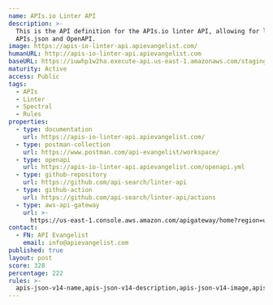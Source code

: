```yaml
---
name: APIs.io Linter API
description: >-
  This is the API definition for the APIs.io linter API, allowing for linting
  APIs.json and OpenAPI.
image: https://apis-io-linter-api.apievangelist.com/
humanURL: http://apis-io-linter-api.apievangelist.com
baseURL: https://iuwhp1w2ha.execute-api.us-east-1.amazonaws.com/staging
maturity: Active
access: Public
tags:
  - APIs
  - Linter
  - Spectral
  - Rules
properties:
  - type: documentation
    url: https://apis-io-linter-api.apievangelist.com/
  - type: postman-collection
    url: https://www.postman.com/api-evangelist/workspace/
  - type: openapi
    url: https://apis-io-linter-api.apievangelist.com/openapi.yml
  - type: github-repository
    url: https://github.com/api-search/linter-api
  - type: github-action
    url: https://github.com/api-search/linter-api/actions
  - type: aws-api-gateway
    url: >-
      https://us-east-1.console.aws.amazon.com/apigateway/home?region=us-east-1#/apis/8wmp1s1pni/resources/h27obxah7e
contact:
  - FN: API Evangelist
    email: info@apievangelist.com
published: true
layout: post
score: 328
percentage: 222
rules: >-
  apis-json-v14-name,apis-json-v14-description,apis-json-v14-image,apis-json-v14-tags,apis-json-v14-url,apis-json-v14-apis-name,apis-json-v14-apis-description,apis-json-v14-apis-image,apis-json-v14-apis-humanURL,apis-json-v14-apis-baseURL,apis-json-v14-apis-tags,apis-json-v14-apis-properties-documentation,apis-json-v14-apis-properties-documentation-postman-collection,apis-json-v14-apis-properties-documentation-openapi,apis-json-v14-maintainers,apis-json-v14-maintainers-fn,apis-json-v14-maintainers-email
---
```


